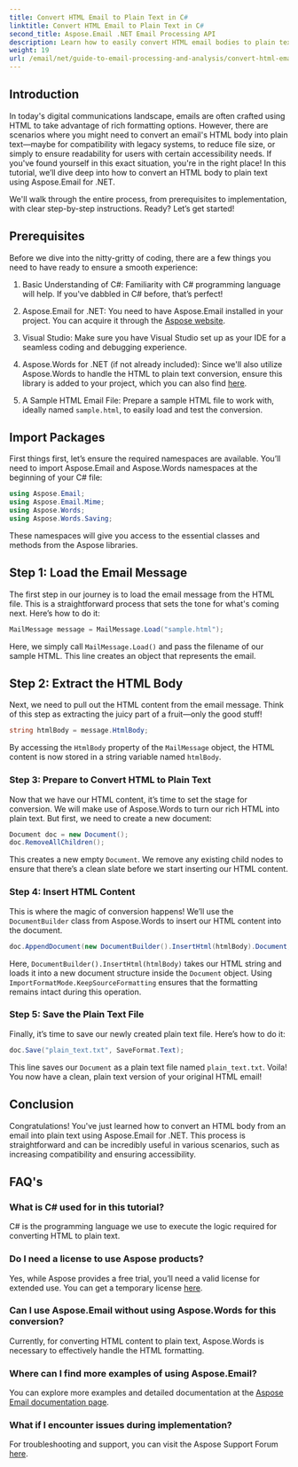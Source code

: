 ```yaml
---
title: Convert HTML Email to Plain Text in C#
linktitle: Convert HTML Email to Plain Text in C#
second_title: Aspose.Email .NET Email Processing API
description: Learn how to easily convert HTML email bodies to plain text using Aspose.Email for .NET in this detailed, step-by-step tutorial.
weight: 19
url: /email/net/guide-to-email-processing-and-analysis/convert-html-email-to-plain-text/
---
```

## Introduction

In today's digital communications landscape, emails are often crafted using HTML to take advantage of rich formatting options. However, there are scenarios where you might need to convert an email's HTML body into plain text—maybe for compatibility with legacy systems, to reduce file size, or simply to ensure readability for users with certain accessibility needs. If you've found yourself in this exact situation, you're in the right place! In this tutorial, we’ll dive deep into how to convert an HTML body to plain text using Aspose.Email for .NET. 

We'll walk through the entire process, from prerequisites to implementation, with clear step-by-step instructions. Ready? Let’s get started!

## Prerequisites

Before we dive into the nitty-gritty of coding, there are a few things you need to have ready to ensure a smooth experience:

1. Basic Understanding of C#: Familiarity with C# programming language will help. If you've dabbled in C# before, that’s perfect!

2. Aspose.Email for .NET: You need to have Aspose.Email installed in your project. You can acquire it through the [Aspose website](https://releases.aspose.com/email/net/).

3. Visual Studio: Make sure you have Visual Studio set up as your IDE for a seamless coding and debugging experience.

4. Aspose.Words for .NET (if not already included): Since we'll also utilize Aspose.Words to handle the HTML to plain text conversion, ensure this library is added to your project, which you can also find [here](https://releases.aspose.com/words/net/).

5. A Sample HTML Email File: Prepare a sample HTML file to work with, ideally named `sample.html`, to easily load and test the conversion.

## Import Packages

First things first, let’s ensure the required namespaces are available. You’ll need to import Aspose.Email and Aspose.Words namespaces at the beginning of your C# file:

```csharp
using Aspose.Email;
using Aspose.Email.Mime;
using Aspose.Words;
using Aspose.Words.Saving;
```

These namespaces will give you access to the essential classes and methods from the Aspose libraries.

## Step 1: Load the Email Message

The first step in our journey is to load the email message from the HTML file. This is a straightforward process that sets the tone for what's coming next. Here’s how to do it:

```csharp
MailMessage message = MailMessage.Load("sample.html");
```

Here, we simply call `MailMessage.Load()` and pass the filename of our sample HTML. This line creates an object that represents the email.

## Step 2: Extract the HTML Body

Next, we need to pull out the HTML content from the email message. Think of this step as extracting the juicy part of a fruit—only the good stuff!

```csharp
string htmlBody = message.HtmlBody;
```

By accessing the `HtmlBody` property of the `MailMessage` object, the HTML content is now stored in a string variable named `htmlBody`.

### Step 3: Prepare to Convert HTML to Plain Text

Now that we have our HTML content, it’s time to set the stage for conversion. We will make use of Aspose.Words to turn our rich HTML into plain text. But first, we need to create a new document:

```csharp
Document doc = new Document();
doc.RemoveAllChildren();
```

This creates a new empty `Document`. We remove any existing child nodes to ensure that there’s a clean slate before we start inserting our HTML content.

### Step 4: Insert HTML Content

This is where the magic of conversion happens! We’ll use the `DocumentBuilder` class from Aspose.Words to insert our HTML content into the document. 

```csharp
doc.AppendDocument(new DocumentBuilder().InsertHtml(htmlBody).Document, ImportFormatMode.KeepSourceFormatting);
```

Here, `DocumentBuilder().InsertHtml(htmlBody)` takes our HTML string and loads it into a new document structure inside the `Document` object. Using `ImportFormatMode.KeepSourceFormatting` ensures that the formatting remains intact during this operation.

### Step 5: Save the Plain Text File

Finally, it’s time to save our newly created plain text file. Here’s how to do it:

```csharp
doc.Save("plain_text.txt", SaveFormat.Text);
```

This line saves our `Document` as a plain text file named `plain_text.txt`. Voila! You now have a clean, plain text version of your original HTML email!

## Conclusion

Congratulations! You've just learned how to convert an HTML body from an email into plain text using Aspose.Email for .NET. This process is straightforward and can be incredibly useful in various scenarios, such as increasing compatibility and ensuring accessibility. 

## FAQ's

### What is C# used for in this tutorial?  
C# is the programming language we use to execute the logic required for converting HTML to plain text.

### Do I need a license to use Aspose products?  
Yes, while Aspose provides a free trial, you’ll need a valid license for extended use. You can get a temporary license [here](https://purchase.aspose.com/temporary-license/).

### Can I use Aspose.Email without using Aspose.Words for this conversion?  
Currently, for converting HTML content to plain text, Aspose.Words is necessary to effectively handle the HTML formatting.

### Where can I find more examples of using Aspose.Email?  
You can explore more examples and detailed documentation at the [Aspose Email documentation page](https://reference.aspose.com/email/net/).

### What if I encounter issues during implementation?  
For troubleshooting and support, you can visit the Aspose Support Forum [here](https://forum.aspose.com/c/email/12/).